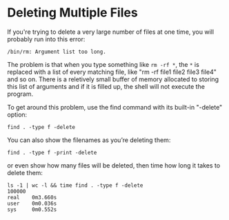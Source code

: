 # Deleting Multiple Files

If you're trying to delete a very large number of files at one time, you
will probably run into this error:

    /bin/rm: Argument list too long.

The problem is that when you type something like `rm -rf *`, the `*` is
replaced with a list of every matching file, like "rm -rf file1 file2
file3 file4" and so on. There is a reletively small buffer of memory
allocated to storing this list of arguments and if it is filled up, the
shell will not execute the program.

To get around this problem, use the find command with its built-in
"-delete" option:

    find . -type f -delete

You can also show the filenames as you’re deleting them:

    find . -type f -print -delete

or even show how many files will be deleted, then time how long it takes
to delete them:

    ls -1 | wc -l && time find . -type f -delete
    100000
    real    0m3.660s
    user    0m0.036s
    sys     0m0.552s
